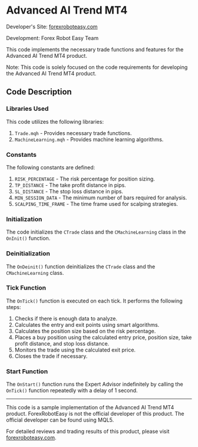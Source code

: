# Advanced AI Trend MT4

Developer's Site: [forexroboteasy.com](https://forexroboteasy.com/forex-robot-review/advanced-ai-trend-mt4-review-limited-199-offer-2/)

Development: Forex Robot Easy Team

This code implements the necessary trade functions and features for the Advanced AI Trend MT4 product.

Note: This code is solely focused on the code requirements for developing the Advanced AI Trend MT4 product.

## Code Description

### Libraries Used

This code utilizes the following libraries:

1. `Trade.mqh` - Provides necessary trade functions.
2. `MachineLearning.mqh` - Provides machine learning algorithms.

### Constants

The following constants are defined:

1. `RISK_PERCENTAGE` - The risk percentage for position sizing.
2. `TP_DISTANCE` - The take profit distance in pips.
3. `SL_DISTANCE` - The stop loss distance in pips.
4. `MIN_SESSION_DATA` - The minimum number of bars required for analysis.
5. `SCALPING_TIME_FRAME` - The time frame used for scalping strategies.

### Initialization

The code initializes the `CTrade` class and the `CMachineLearning` class in the `OnInit()` function.

### Deinitialization

The `OnDeinit()` function deinitializes the `CTrade` class and the `CMachineLearning` class.

### Tick Function

The `OnTick()` function is executed on each tick. It performs the following steps:

1. Checks if there is enough data to analyze.
2. Calculates the entry and exit points using smart algorithms.
3. Calculates the position size based on the risk percentage.
4. Places a buy position using the calculated entry price, position size, take profit distance, and stop loss distance.
5. Monitors the trade using the calculated exit price.
6. Closes the trade if necessary.

### Start Function

The `OnStart()` function runs the Expert Advisor indefinitely by calling the `OnTick()` function repeatedly with a delay of 1 second.

---

This code is a sample implementation of the Advanced AI Trend MT4 product. ForexRobotEasy is not the official developer of this product. The official developer can be found using MQL5.

For detailed reviews and trading results of this product, please visit [forexroboteasy.com](https://forexroboteasy.com/forex-robot-review/advanced-ai-trend-mt4-review-limited-199-offer-2/).
